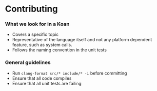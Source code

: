 # Contributing

### What we look for in a Koan

* Covers a specific topic
* Representative of the language itself and not any platform dependent feature, such as system calls.
* Follows the naming convention in the unit tests

### General guidelines

* Run `clang-format src/* include/* -i` before committing
* Ensure that all code compiles
* Ensure that all unit tests are failing
